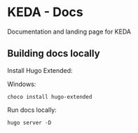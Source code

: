 # KEDA - Docs
Documentation and landing page for KEDA

## Building docs locally

Install Hugo Extended:

Windows:

```
choco install hugo-extended
```

Run docs locally:

```
hugo server -D
```